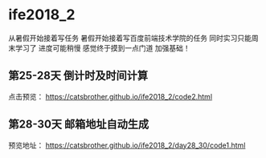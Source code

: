 # ife2018_2
从暑假开始接着写任务
暑假开始接着写百度前端技术学院的任务 同时实习只能周末学习了 进度可能稍慢  感觉终于摸到一点门道 加强基础！

## 第25-28天 倒计时及时间计算
点击预览： https://catsbrother.github.io/ife2018_2/code2.html
## 第28-30天 邮箱地址自动生成 
预览地址： https://catsbrother.github.io/ife2018_2/day28_30/code1.html
